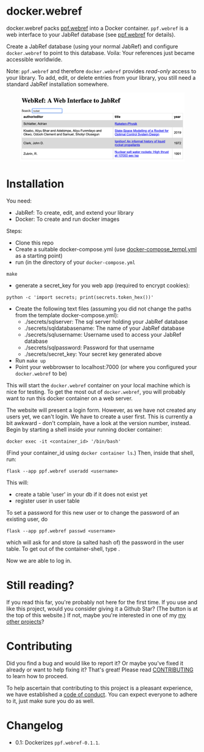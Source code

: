 # docker.webref

docker.webref packs [ppf.webref](https://github.com/adrianschlatter/ppf.webref)
into a Docker container. `ppf.webref` is a web interface to your JabRef
database (see [ppf.webref](https://github.com/adrianschlatter/ppf.webref) for
details).

Create a JabRef database (using your normal JabRef) and configure
`docker.webref` to point to this database. Voila: Your references just became
accessible worldwide.

Note: `ppf.webref` and therefore `docker.webref` provides *read-only* access to
your library. To add, edit, or delete entries from your library, you still need
a standard JabRef installation somewhere.

<p align="middle">
<img alt="Screenshot" src="imgs/webref_screenshot.png" height=180>
</p>


# Installation

You need:

* JabRef: To create, edit, and extend your library
* Docker: To create and run docker images


Steps:

* Clone this repo
* Create a suitable docker-compose.yml (use
  [docker-compose_templ.yml](../docker-compose_templ.yml) as a starting point)
* run (in the directory of your `docker-compose.yml`
```shell
make
```
* generate a secret_key for you web app (required to encrypt cookies):
 ```shell
 python -c 'import secrets; print(secrets.token_hex())'
 ```
* Create the following text files (assuming you did not change the paths
  from the template docker-compose.yml):
  - ./secrets/sqlserver: The sql server holding your JabRef database
  - ./secrets/sqldatabasename: The name of your JabRef database 
  - ./secrets/sqlusername: Username used to access your JabRef database
  - ./secrets/sqlpassword: Password for that username
  - ./secrets/secret_key: Your secret key generated above
* Run
```make up```
* Point your webbrowser to localhost:7000 (or where you configured your
  `docker.webref` to be)

This will start the `docker.webref` container on your local machine which is
nice for testing. To get the most out of `docker.webref`, you will probably
want to run this docker container on a web server.

The website will present a login form. However, as we have not created any
users yet, we can't login. We have to create a user first. This is currently a
bit awkward - don't complain, have a look at the version number, instead. Begin
by starting a shell inside your running docker container:

```shell
docker exec -it <container_id> '/bin/bash'
```

(Find your container_id using ```docker container ls```.) Then, inside that
shell, run:

```shell
flask --app ppf.webref useradd <username>
```

This will:

* create a table 'user' in your db if it does not exist yet
* register user <username> in user table

To set a password for this new user or to change the password of an existing
user, do

```shell
flask --app ppf.webref passwd <username>
```

which will ask for and store (a salted hash of) the password in the
user table. To get out of the container-shell, type <Ctrl-D>.

Now we are able to log in.


# Still reading?

If you read this far, you're probably not here for the first time. If you use
and like this project, would you consider giving it a Github Star? (The button
is at the top of this website.) If not, maybe you're interested in one of my
[my other
projects](https://github.com/adrianschlatter/ppf.sample/blob/develop/docs/list_of_projects.md)?


# Contributing

Did you find a bug and would like to report it? Or maybe you've fixed it
already or want to help fixing it? That's great! Please read
[CONTRIBUTING](./CONTRIBUTING.md) to learn how to proceed.

To help ascertain that contributing to this project is a pleasant experience,
we have established a [code of conduct](./CODE_OF_CONDUCT.md). You can expect
everyone to adhere to it, just make sure you do as well.


# Changelog

* 0.1: Dockerizes `ppf.webref-0.1.1`.
